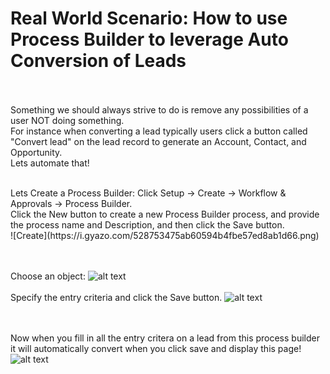 # Real World Scenario: How to use Process Builder to leverage Auto Conversion of Leads

<br/><br/>
Something we should always strive to do is remove any possibilities of a user NOT doing something. <br/> 
For instance when converting a lead typically users click a button called "Convert lead" on the lead record to generate an Account, Contact, and Opportunity.
<br/>
Lets automate that!

<br/>
Lets Create a Process Builder: Click Setup → Create → Workflow & Approvals → Process Builder.<br>
Click the New button to create a new Process Builder process, and provide the process name and Description, and then click the Save button.
<br/>
![Create](https://i.gyazo.com/528753475ab60594b4fbe57ed8ab1d66.png)

<br/><br/>
Choose an object:
![alt text](https://i.gyazo.com/a1ad267f3d24c7a8b57d37e5d66b2166.png)
<br/><br/>
Specify the entry criteria and click the Save button.
![alt text](https://i.gyazo.com/7778794f6016faa0f0d538656c3f523f.png)

<br/><br/>
Now when you fill in all the entry critera on a lead from this process builder it will automatically convert when you click save and display this page!
![alt text](https://i.gyazo.com/6655095654dbe3c234bb896534518467.png)
